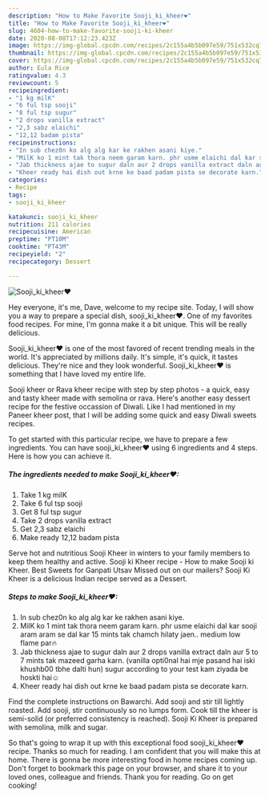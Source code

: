 ```yaml
---
description: "How to Make Favorite Sooji_ki_kheer❤"
title: "How to Make Favorite Sooji_ki_kheer❤"
slug: 4604-how-to-make-favorite-sooji-ki-kheer
date: 2020-08-08T17:12:23.423Z
image: https://img-global.cpcdn.com/recipes/2c155a4b5b097e59/751x532cq70/sooji_ki_kheer❤-recipe-main-photo.jpg
thumbnail: https://img-global.cpcdn.com/recipes/2c155a4b5b097e59/751x532cq70/sooji_ki_kheer❤-recipe-main-photo.jpg
cover: https://img-global.cpcdn.com/recipes/2c155a4b5b097e59/751x532cq70/sooji_ki_kheer❤-recipe-main-photo.jpg
author: Eula Rice
ratingvalue: 4.3
reviewcount: 5
recipeingredient:
- "1 kg milK"
- "6 ful tsp sooji"
- "8 ful tsp sugur"
- "2 drops vanilla extract"
- "2,3 sabz elaichi"
- "12,12 badam pista"
recipeinstructions:
- "In sub chez0n ko alg alg kar ke rakhen asani kiye."
- "MilK ko 1 mint tak thora neem garam karn. phr usme elaichi dal kar sooji aram aram se dal kar 15 mints tak chamch hilaty jaen.. medium low flame par🔥"
- "Jab thickness ajae to sugur daln aur 2 drops vanilla extract daln aur 5 to 7 mints tak mazeed garha karn. (vanilla opti0nal hai mje pasand hai iski khushb00 tbhe dalti hun) sugur according to your test kam ziyada be hoskti hai☺"
- "Kheer ready hai dish out krne ke baad padam pista se decorate karn."
categories:
- Recipe
tags:
- sooji_ki_kheer

katakunci: sooji_ki_kheer 
nutrition: 211 calories
recipecuisine: American
preptime: "PT10M"
cooktime: "PT43M"
recipeyield: "2"
recipecategory: Dessert

---
```



![Sooji_ki_kheer❤](https://img-global.cpcdn.com/recipes/2c155a4b5b097e59/751x532cq70/sooji_ki_kheer❤-recipe-main-photo.jpg)

Hey everyone, it's me, Dave, welcome to my recipe site. Today, I will show you a way to prepare a special dish, sooji_ki_kheer❤. One of my favorites food recipes. For mine, I'm gonna make it a bit unique. This will be really delicious.

Sooji_ki_kheer❤ is one of the most favored of recent trending meals in the world. It's appreciated by millions daily. It's simple, it's quick, it tastes delicious. They're nice and they look wonderful. Sooji_ki_kheer❤ is something that I have loved my entire life.

Sooji kheer or Rava kheer recipe with step by step photos - a quick, easy and tasty kheer made with semolina or rava. Here&#39;s another easy dessert recipe for the festive occassion of Diwali. Like I had mentioned in my Paneer kheer post, that I will be adding some quick and easy Diwali sweets recipes.


To get started with this particular recipe, we have to prepare a few ingredients. You can have sooji_ki_kheer❤ using 6 ingredients and 4 steps. Here is how you can achieve it.

<!--inarticleads1-->

##### The ingredients needed to make Sooji_ki_kheer❤:

1. Take 1 kg milK
1. Take 6 ful tsp sooji
1. Get 8 ful tsp sugur
1. Take 2 drops vanilla extract
1. Get 2,3 sabz elaichi
1. Make ready 12,12 badam pista


Serve hot and nutritious Sooji Kheer in winters to your family members to keep them healthy and active. Sooji ki Kheer recipe - How to make Sooji ki Kheer. Best Sweets for Ganpati Utsav Missed out on our mailers? Sooji Ki Kheer is a delicious Indian recipe served as a Dessert. 

<!--inarticleads2-->

##### Steps to make Sooji_ki_kheer❤:

1. In sub chez0n ko alg alg kar ke rakhen asani kiye.
1. MilK ko 1 mint tak thora neem garam karn. phr usme elaichi dal kar sooji aram aram se dal kar 15 mints tak chamch hilaty jaen.. medium low flame par🔥
1. Jab thickness ajae to sugur daln aur 2 drops vanilla extract daln aur 5 to 7 mints tak mazeed garha karn. (vanilla opti0nal hai mje pasand hai iski khushb00 tbhe dalti hun) sugur according to your test kam ziyada be hoskti hai☺
1. Kheer ready hai dish out krne ke baad padam pista se decorate karn.


Find the complete instructions on Bawarchi. Add sooji and stir till lightly roasted. Add sooji, stir continuously so no lumps form. Cook till the kheer is semi-solid (or preferred consistency is reached). Sooji Ki Kheer is prepared with semolina, milk and sugar. 

So that's going to wrap it up with this exceptional food sooji_ki_kheer❤ recipe. Thanks so much for reading. I am confident that you will make this at home. There is gonna be more interesting food in home recipes coming up. Don't forget to bookmark this page on your browser, and share it to your loved ones, colleague and friends. Thank you for reading. Go on get cooking!
